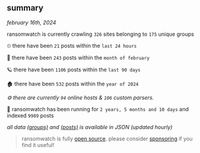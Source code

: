 
## summary
_february 16th, 2024_

ransomwatch is currently crawling `326` sites belonging to `175` unique groups

⏲ there have been `21` posts within the `last 24 hours`

🦈 there have been `243` posts within the `month of february`

🪐 there have been `1106` posts within the `last 90 days`

🏚 there have been `532` posts within the `year of 2024`

_⚙️ there are currently `94` online hosts & `106` custom parsers._

🦕 ransomwatch has been running for `2 years, 5 months and 10 days` and indexed `9989` posts

_all data  [(groups)](http://ransomwhat.telemetry.ltd/groups) and [(posts)](http://ransomwhat.telemetry.ltd/posts) is available in JSON (updated hourly)_

> ransomwatch is fully [open source](https://github.com/joshhighet/ransomwatch#ransomwatch--). please consider [sponsoring](https://github.com/sponsors/joshhighet) if you find it useful!
